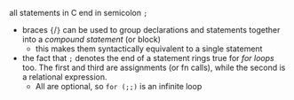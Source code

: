 
all statements in C end in semicolon `;`
- braces `{`/`}` can be used to group declarations and statements together into a *compound statement* (or block)
	- this makes them syntactically equivalent to a single statement
- the fact that `;` denotes the end of a statement rings true for *for loops* too. The first and third are assignments (or fn calls), while the second is a relational expression.
	- All are optional, so `for (;;)` is an infinite loop
